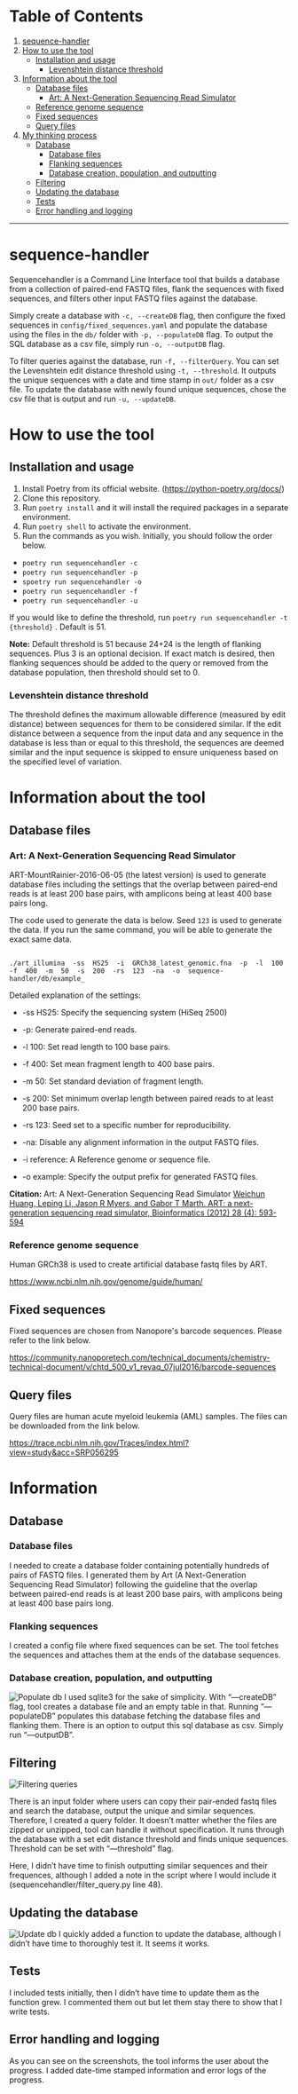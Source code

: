 # Table of Contents

1. [sequence-handler](#sequence-handler)
2. [How to use the tool](#how-to-use-the-tool)
   - [Installation and usage](#installation-and-usage)
     - [Levenshtein distance threshold](#levenshtein-distance-threshold)
3. [Information about the tool](#information-about-the-tool)
   - [Database files](#database-files)
     - [Art: A Next-Generation Sequencing Read Simulator](#art-a-next-generation-sequencing-read-simulator)
   - [Reference genome sequence](#reference-genome-sequence)
   - [Fixed sequences](#fixed-sequences)
   - [Query files](#query-files)
4. [My thinking process](#my-thinking-process)
   - [Database](#database)
     - [Database files](#database-files)
     - [Flanking sequences](#flanking-sequences)
     - [Database creation, population, and outputting](#database-creation-population-and-outputting)
   - [Filtering](#filtering)
   - [Updating the database](#updating-the-database)
   - [Tests](#tests)
   - [Error handling and logging](#error-handling-and-logging)

---

#  sequence-handler

Sequencehandler is a Command Line Interface tool that builds a database from a collection of paired-end FASTQ files, flank the sequences with fixed sequences, and filters other input FASTQ files against the database.

Simply create a database with ```-c, --createDB``` flag, then configure the fixed sequences in ```config/fixed_sequences.yaml``` and populate the database using the files in the ```db/``` folder with ```-p, --populateDB``` flag. To output the SQL database as a csv file, simply run ```-o, --outputDB``` flag. 

To filter queries against the database, run ```-f, --filterQuery```. You can set the Levenshtein edit distance threshold using ```-t, --threshold```. It outputs the unique sequences with a date and time stamp in ```out/``` folder as a csv file. To update the database with newly found unique sequences, chose the csv file that is output and run ```-u, --updateDB```.


# How to use the tool
## Installation and usage
1. Install Poetry from its official website. (https://python-poetry.org/docs/)
2. Clone this repository.
3. Run ```poetry install``` and it will install the required packages in a separate environment.
4. Run ```poetry shell``` to activate the environment.
5. Run the commands as you wish. Initially, you should follow the order below.

-  ```poetry run sequencehandler -c```
-   ```poetry run sequencehandler -p```
-  ```spoetry run sequencehandler -o```
-  ```poetry run sequencehandler -f```
- ```poetry run sequencehandler -u```

If you would like to define the threshold, run ```poetry run sequencehandler -t {threshold}``` . Default is 51.

**Note:**
Default threshold is 51 because 24+24 is the length of flanking sequences. Plus 3 is an optional decision. If exact match is desired, then flanking sequences should be added to the query or removed from the database population, then threshold should set to 0.

###  Levenshtein distance threshold

The threshold defines the maximum allowable difference (measured by edit distance) between sequences for them to be considered similar. If the edit distance between a sequence from the input data and any sequence in the database is less than or equal to this threshold, the sequences are deemed similar and the input sequence is skipped to ensure uniqueness based on the specified level of variation.

# Information about the tool
 
##  Database files

### Art: A Next-Generation Sequencing Read Simulator

ART-MountRainier-2016-06-05 (the latest version) is used to generate database files including the settings that the overlap between paired-end reads is at least 200 base pairs, with amplicons being at least 400 base pairs long.

The code used to generate the data is below. Seed ```123``` is used to generate the data. If you run the same command, you will be able to generate the exact same data. 

```shell

./art_illumina  -ss  HS25  -i  GRCh38_latest_genomic.fna  -p  -l  100  -f  400  -m  50  -s  200  -rs  123  -na  -o  sequence-handler/db/example_

```

Detailed explanation of the settings:

- -ss HS25: Specify the sequencing system (HiSeq 2500)

- -p: Generate paired-end reads.

- -l 100: Set read length to 100 base pairs.

- -f 400: Set mean fragment length to 400 base pairs.

- -m 50: Set standard deviation of fragment length.

- -s 200: Set minimum overlap length between paired reads to at least 200 base pairs.

- -rs 123: Seed set to a specific number for reproducibility.

- -na: Disable any alignment information in the output FASTQ files.

- -i reference: A Reference genome or sequence file.

- -o example: Specify the output prefix for generated FASTQ files.

**Citation:**
Art: A Next-Generation Sequencing Read Simulator
[Weichun Huang, Leping Li, Jason R Myers, and Gabor T Marth. ART: a next-generation sequencing read simulator, Bioinformatics (2012) 28 (4): 593-594](https://doi.org/10.1093/bioinformatics/btr708)

###  Reference genome sequence

Human GRCh38 is used to create artificial database fastq files by ART.

https://www.ncbi.nlm.nih.gov/genome/guide/human/

##  Fixed sequences
Fixed sequences are chosen from Nanopore's barcode sequences. Please refer to the link below.

https://community.nanoporetech.com/technical_documents/chemistry-technical-document/v/chtd_500_v1_revaq_07jul2016/barcode-sequences

##  Query files
Query files are human acute myeloid leukemia (AML) samples. The files can be downloaded from the link below.

https://trace.ncbi.nlm.nih.gov/Traces/index.html?view=study&acc=SRP056295

# Information
## Database
### Database files
I needed to create a database folder containing potentially hundreds of pairs of FASTQ files. I generated them by Art (A Next-Generation Sequencing Read Simulator) following the guideline that the overlap between paired-end reads is at least 200 base pairs, with amplicons being at least 400 base pairs long.

### Flanking sequences
I created a config file where fixed sequences can be set. The tool fetches the sequences and attaches them at the ends of the database sequences. 

### Database creation, population, and outputting
![Populate db](https://github.com/mervebduman/sequence-handler/blob/main/res/populate_db.png?raw=true)
I used sqlite3 for the sake of simplicity. With “—createDB” flag, tool creates a database file and an empty table in that. Running “—populateDB” populates this database fetching the database files and flanking them. There is an option to output this sql database as csv. Simply run “—outputDB”. 

## Filtering
![Filtering queries](https://github.com/mervebduman/sequence-handler/blob/main/res/filter_query.png?raw=true)

There is an input folder where users can copy their pair-ended fastq files and search the database, output the unique and similar sequences. Therefore, I created a query folder. It doesn’t matter whether the files are zipped or unzipped, tool can handle it without specification. It runs through the database with a set edit distance threshold and finds unique sequences. Threshold can be set with “—threshold” flag. 

Here, I didn’t have time to finish outputting similar sequences and their frequences, although I added a note in the script where I would include it (sequencehandler/filter_query.py line 48). 

## Updating the database
![Update db](https://github.com/mervebduman/sequence-handler/blob/main/res/update_db.png?raw=true)
I quickly added a function to update the database, although I didn’t have time to thoroughly test it. It seems it works.

## Tests
I included tests initially, then I didn’t have time to update them as the function grew. I commented them out but let them stay there to show that I write tests.

## Error handling and logging
As you can see on the screenshots, the tool informs the user about the progress. I added date-time stamped information and error logs of the progress. 


